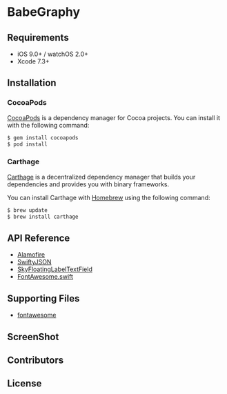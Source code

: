 # BabeGraphy

## Requirements

- iOS 9.0+ / watchOS 2.0+
- Xcode 7.3+

## Installation

### CocoaPods
[CocoaPods](http://cocoapods.org) is a dependency manager for Cocoa projects. You can install it with the following command:

```bash
$ gem install cocoapods
$ pod install
```
### Carthage
[Carthage](https://github.com/Carthage/Carthage) is a decentralized dependency manager that builds your dependencies and provides you with binary frameworks.

You can install Carthage with [Homebrew](http://brew.sh/) using the following command:

```bash
$ brew update
$ brew install carthage
```


## API Reference
- [Alamofire](https://github.com/Alamofire/Alamofire)
- [SwiftyJSON](https://github.com/SwiftyJSON/SwiftyJSON)
- [SkyFloatingLabelTextField](https://github.com/Skyscanner/SkyFloatingLabelTextField)
- [FontAwesome.swift](https://github.com/thii/FontAwesome.swift)


## Supporting Files 
- [fontawesome](http://fontawesome.io/)

## ScreenShot


## Contributors



## License
